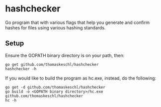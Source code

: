 hashchecker
===========

Go program that with various flags that help you generate and confirm hashes for files using various hashing standards.

Setup
----------
Ensure the GOPATH binary directory is on your path, then:

```
go get github.com/thomaskeschl/hashchecker
hashchecker -h
```

If you would like to build the program as hc.exe, instead, do the following:

```
go get -d github.com/thomaskeschl/hashchecker
go build -o <GOPATH binary directory>/hc.exe github.com/thomaskeschl/hashchecker
hc -h
```
